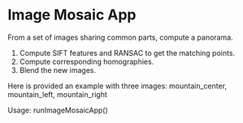 # Image Mosaic App

From a set of images sharing common parts, compute a panorama.

1. Compute SIFT features and RANSAC to get the matching points.
2. Compute corresponding homographies.
3. Blend the new images.

Here is provided an example with three images: mountain_center, mountain_left, mountain_right

Usage: runImageMosaicApp()
